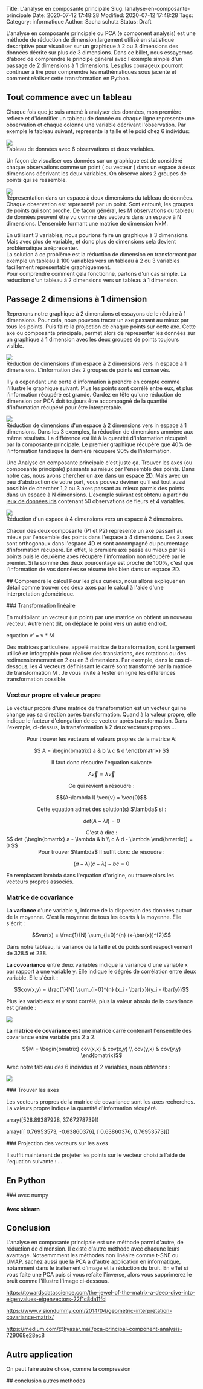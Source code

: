 Title: L'analyse en composante principale
Slug: lanalyse-en-composante-principale
Date: 2020-07-12 17:48:28
Modified: 2020-07-12 17:48:28
Tags: 
Category: informatique
Author: Sacha schutz
Status: Draft


L'analyse en composante principale ou PCA (e component analysis) est une méthode de réduction de dimension,largement utilisé en statistique descriptive pour visualiser sur un graphique à 2 ou 3 dimensions des données décrite sur plus de 3 dimensions. 
Dans ce billet, nous essayerons d'abord de comprendre le principe général avec l'exemple simple d'un passage de 2 dimensions à 1 dimensions. Les plus courageux pourront continuer à lire pour comprendre les mathématiques sous jacente et comment réaliser cette transformation en Python. 

## Tout commence avec un tableau
Chaque fois que je suis amené à analyser des données, mon première reflexe et d'identifier un tableau de donnée ou chaque ligne represente une observation et chaque colonne une variable décrivant l'observation.
Par exemple le tableau suivant, represente la taille et le poid chez 6 individus:

<div class="figure"><img src="../images/pca/table.png" /><div class="legend">
Tableau de données avec 6 observations et deux variables.
</div> 
</div>

Un façon de visualiser ces données sur un graphique est de considéré chaque observations comme un point ( ou vecteur ) dans un espace à deux dimensions décrivant les deux variables. On observe alors 2 groupes de points qui se ressemble. 


<div class="figure"><img src="../images/pca/2dplot.png" /><div class="legend">
Répresentation dans un espace à deux dimensions du tableau de données. Chaque observation est representé par un point.
Sont entouré, les groupes de points qui sont proche. 
De façon général, les M observations du tableau de données peuvent être vu comme des vecteurs dans un espace à N dimensions. L'ensemble formant une matrice de dimension NxM.
</div> 
</div>


En utilisant 3 variables, nous pourions faire un graphique à 3 dimensions. Mais avec plus de variable, et donc plus de dimensions cela devient problèmatique à répresenter.      
La solution à ce problème est la réduction de dimension en transformant par exemple un tableau à 100 variables vers un tableau à 2 ou 3 variables facillement representable graphiquement.   
Pour comprendre comment çela fonctionne, partons d'un cas simple. La réduction d'un tableau à  2 dimensions vers un tableau à 1 dimension. 

## Passage 2 dimensions à 1 dimension 
Reprenons notre graphique à 2 dimensions et essayons de le réduire à 1 dimensions. Pour cela, nous pouvons tracer un axe passant au mieux par tous les points. Puis faire la projection de chaque points sur cette axe. 
Cette axe ou composante principale, permet alors de representer les données sur un graphique à 1 dimension avec les deux groupes de points toujours visible.  

<div class="figure"><img src="../images/pca/pca2D.png" /><div class="legend">
Réduction de dimensions d'un espace à 2 dimensions vers in espace à 1 dimensions. 
L'information des 2 groupes de points est conservés. 
</div> 
</div>

Il y a cependant une perte d'information à prendre en compte comme l'illustre le graphique suivant. Plus les points sont corrélé entre eux, et plus l'information récupéré est grande. Gardez en tête qu'une réduction de dimension par PCA doit toujours être accompagné de la quantité d'information récupéré pour être interpretable.

<div class="figure"><img src="../images/pca/pca_information.png" /><div class="legend">
Réduction de dimensions d'un espace à 2 dimensions vers in espace à 1 dimensions. 
Dans les 3 exemples, la réduction de dimensions ammène aux même résultats. La différence est lié à la quantité d'information récupéré par la composante principale. Le premier graphique récupère que 40% de l'information tandisque la dernière récupère 90% de l'information.
</div> 
</div>

Une Analyse en composante principale c'est juste ça. Trouver les axes (ou composante principale) passants au mieux par l'ensemble des points. Dans notre cas, nous avons chercher un axe dans un espace 2D. Mais avec un peu d'abstraction de votre part, vous pouvez deviner qu'il est tout aussi possible de chercher 1,2 ou 3 axes passant au mieux parmis des points dans un espace à N dimensions. 
L'exemple suivant est obtenu à partir du j[eux de données iris](https://fr.wikipedia.org/wiki/Iris_de_Fisher) contenant 50 observations de fleurs et 4 variables. 

<div class="figure"><img src="../images/pca/iris.png" /><div class="legend">
Réduction d'un espace à 4 dimensions vers un espace à 2 dimensions.
</div> </div> 

Chacun des deux composante (P1 et P2) represente un axe passant au mieux par l'ensemble des points dans l'espace à 4 dimensions. Ces 2 axes sont orthogonaux dans l'espace 4D et sont accompagné du pourcentage d'information récupéré. En effet, le premiere axe passe au mieux par les points puis le deuxième axes récupère l'information non récupéré par le premier. Si la somme des deux pourcentage est proche de 100%, c'est que l'information de vos données se résume très bien dans un espace 2D.

## Comprendre le calcul 
Pour les plus curieux, nous allons expliquer en détail comme trouver ces deux axes par le calcul à l'aide d'une interpretation géométrique.

### Transformation linéaire

En multipliant un vecteur (un point) par une matrice on obtient un nouveau vecteur. Autrement dit, on déplace le point vers un autre endroit. 

equation
v' = v * M

Des matrices particulière, appelé matrice de transformation, sont largement utilisé en infographie pour réaliser des translations, des rotations ou des redimensionnement en 2 ou en 3 dimensions. 
Par exemple, dans le cas ci-dessous, les 4 vecteurs définissant le carré sont transformé par la matrice de transformation M . Je vous invite à tester en ligne les differences transformation possible. 

### Vecteur propre et valeur propre 

Le vecteur propre d'une matrice de transformation est un vecteur qui ne change pas sa direction après transformation. Quand à la valeur propre, elle indique le facteur d'elongation de ce vecteur après transformation. 
Dans l'exemple, ci-dessus, la transformation à 2 deux vecteurs propres ... 

<center>Pour trouver les vecteurs et valeurs propres de la matrice A:</center>

$$ A = \begin{bmatrix}
a & b \\ 
c & d 
\end{bmatrix}
$$

<center>Il faut donc résoudre l'equation suivante</center>

$$A\vec{v} = \lambda \vec{v}$$

<center>Ce qui revient à résoudre : </center>

$$(A-\lambda I) \vec{v} = \vec{0}$$

<center>Cette equation admet des solution(s) $\lambda$ si :</center> 

$$det(A-\lambda I) = 0 $$

<center>C'est à dire : </center>
$$ det (\begin{bmatrix}
a - \lambda & b \\ 
c & d - \lambda
\end{bmatrix}) = 0
$$

<center>Pour trouver $\lambda$ Il suffit donc de résoudre : </center>

$$
(a - \lambda)(c - \lambda) - bc = 0
$$

En remplacant lambda dans l'equation d'origine, ou trouve alors les vecteurs propres associés. 

### Matrice de covariance 
**La variance** d'une variable x, informe de la dispersion des données autour de la moyenne. C'est la moyenne de tous les écarts à la moyenne.
Elle s'écrit : 

$$var(x) = \frac{1}{N} \sum_{i=0}^{n} (x-\bar{x})^{2}$$

Dans notre tableau, la variance de la taille et du poids sont respectivement de 328.5 et 238.

**La covoariance** entre deux variables indique la variance d'une variable x par rapport à une variable y. Elle indique le dégrés de corrélation entre deux variable. Elle s'écrit :

$$cov(x,y) = \frac{1}{N} \sum_{i=0}^{n} (x_i - \bar{x})(y_i - \bar{y})$$

Plus les variables x et y sont corrélé, plus la valeur absolu de la covariance est grande : 

<div class="figure"><img src="../images/pca/cov.png" /><div class="legend">

</div> </div> 

**La matrice de covariance** est une matrice carré contenant l'ensemble des covariance entre variable pris 2 à 2. 

$$M = \begin{bmatrix}
cov(x,x) & cov(x,y) \\ 
cov(y,x) & cov(y,y) 
\end{bmatrix}$$

Avec notre tableau des 6 individus et 2 variables, nous obtenons : 

<div class="figure"><img src="../images/pca/cov_df.png" /><div class="legend">
</div> </div> 



### Trouver les axes 

Les vecteurs propres de la matrice de covariance sont les axes recherches. 
La valeurs propre indique la quantité d'information récupéré. 

array([528.89387928,  37.67278739])

array([[ 0.76953573, -0.63860376],
       [ 0.63860376,  0.76953573]])

### Projection des vecteurs sur les axes 

Il suffit maintenant de projeter les points sur le vecteur choisi à l'aide de l'equation suivante : ...



## En Python 

### avec numpy 

#### Avec sklearn




## Conclusion 
L'analyse en composante principale est une méthode parmi d'autre, de réduction de dimension. Il existe d'autre méthode avec chacune leurs avantage. Notaemmment les méthodes non linéaire comme t-SNE ou UMAP. 
sachez aussi que la PCA a d'autre application en informatique, notamment dans le traitement d'image et la réduction du bruit. En effet si vous faite une PCA puis si vous refaite l'inverse, alors vous supprimerez le bruit comme l'illustre l'image ci-dessous.

https://towardsdatascience.com/the-jewel-of-the-matrix-a-deep-dive-into-eigenvalues-eigenvectors-22f1c8da11fd

https://www.visiondummy.com/2014/04/geometric-interpretation-covariance-matrix/


https://medium.com/@kyasar.mail/pca-principal-component-analysis-729068e28ec8


## Autre application 
On peut faire autre chose, comme la compression 

## conclusion 
autres methodes 


